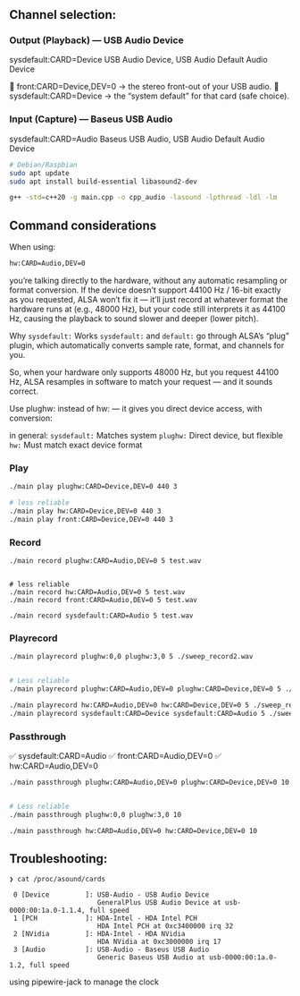 # 


## Channel selection:


### Output (Playback) — USB Audio Device

sysdefault:CARD=Device
    USB Audio Device, USB Audio
Default Audio Device



🔹 front:CARD=Device,DEV=0 → the stereo front-out of your USB audio.
🔹 sysdefault:CARD=Device → the “system default” for that card (safe choice).


### Input (Capture) — Baseus USB Audio


sysdefault:CARD=Audio
    Baseus USB Audio, USB Audio
Default Audio Device




```bash
# Debian/Raspbian
sudo apt update
sudo apt install build-essential libasound2-dev
```
```bash
g++ -std=c++20 -g main.cpp -o cpp_audio -lasound -lpthread -ldl -lm
```


## Command considerations  

When using:
```bash 
hw:CARD=Audio,DEV=0
```  

you’re talking directly to the hardware, without any automatic resampling or format conversion.
If the device doesn’t support 44100 Hz / 16-bit exactly as you requested, ALSA won’t fix it — it’ll just record at whatever format the hardware runs at (e.g., 48000 Hz), but your code still interprets it as 44100 Hz, causing the playback to sound slower and deeper (lower pitch).

Why ```sysdefault:``` Works
```sysdefault:``` and ```default:``` go through ALSA’s “plug” plugin, which automatically converts sample rate, format, and channels for you.

So, when your hardware only supports 48000 Hz, but you request 44100 Hz, ALSA resamples in software to match your request — and it sounds correct.

Use plughw: instead of hw: — it gives you direct device access, with conversion:

in general:
```sysdefault:``` Matches system
```plughw:``` Direct device, but flexible
```hw:``` Must match exact device format



### Play  

```bash
./main play plughw:CARD=Device,DEV=0 440 3

# less reliable
./main play hw:CARD=Device,DEV=0 440 3 
./main play front:CARD=Device,DEV=0 440 3
```
### Record   

```shell
./main record plughw:CARD=Audio,DEV=0 5 test.wav


# less reliable
./main record hw:CARD=Audio,DEV=0 5 test.wav
./main record front:CARD=Audio,DEV=0 5 test.wav

./main record sysdefault:CARD=Audio 5 test.wav

```

### Playrecord

```bash
./main playrecord plughw:0,0 plughw:3,0 5 ./sweep_record2.wav


# Less reliable
./main playrecord plughw:CARD=Audio,DEV=0 plughw:CARD=Device,DEV=0 5 ./sweep_record2.wav

./main playrecord hw:CARD=Audio,DEV=0 hw:CARD=Device,DEV=0 5 ./sweep_record2.wav
./main playrecord sysdefault:CARD=Device sysdefault:CARD=Audio 5 ./sweep_record.wav
```


### Passthrough

✅ sysdefault:CARD=Audio
✅ front:CARD=Audio,DEV=0
✅ hw:CARD=Audio,DEV=0

```bash
./main passthrough plughw:CARD=Audio,DEV=0 plughw:CARD=Device,DEV=0 10


# Less reliable
./main passthrough plughw:0,0 plughw:3,0 10

./main passthrough hw:CARD=Audio,DEV=0 hw:CARD=Device,DEV=0 10
```



## Troubleshooting:

```shell
❯ cat /proc/asound/cards

 0 [Device         ]: USB-Audio - USB Audio Device
                      GeneralPlus USB Audio Device at usb-0000:00:1a.0-1.1.4, full speed
 1 [PCH            ]: HDA-Intel - HDA Intel PCH
                      HDA Intel PCH at 0xc3400000 irq 32
 2 [NVidia         ]: HDA-Intel - HDA NVidia
                      HDA NVidia at 0xc3000000 irq 17
 3 [Audio          ]: USB-Audio - Baseus USB Audio
                      Generic Baseus USB Audio at usb-0000:00:1a.0-1.2, full speed
```

using pipewire-jack to manage the clock




